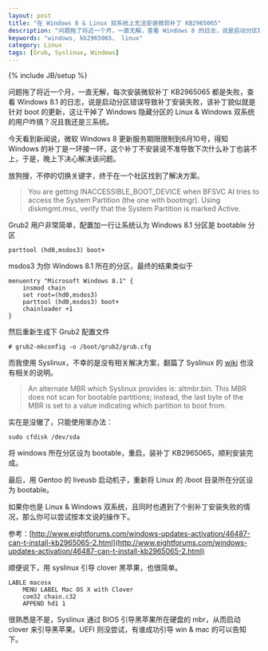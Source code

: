 ```yaml
---
layout: post
title: "在 Windows 8 & Linux 双系统上无法安装微软补丁 KB2965065"
description: "问题拖了将近一个月，一直无解，查看 Windows 8 的日志，说是启动分区错误导致补丁安装失败，该补丁貌似就是针对 boot 的更新，这让干掉了 Windows 隐藏分区的 Linux & Windows 双系统的用户咋搞？况且我还是三系统。"
keywords: "windows, kb2965065， linux"
category: Linux
tags: [Grub, Syslinux, Windows]
---
```

{% include JB/setup %}

问题拖了将近一个月，一直无解，每次安装微软补丁 KB2965065 都是失败，查看 Windows 8.1 的日志，说是启动分区错误导致补丁安装失败，该补丁貌似就是针对 boot 的更新，这让干掉了 Windows 隐藏分区的 Linux & Windows 双系统的用户咋搞？况且我还是三系统。

今天看到新闻说，微软 Windows 8 更新服务期限限制到6月10号，得知 Windows 的补丁是一环接一环，这个补丁不安装说不准导致下次什么补丁也装不上，于是，晚上下决心解决该问题。

<!-- more -->
放狗搜，不停的切换关键字，终于在一个社区找到了解决方案。

>You are getting INACCESSIBLE\_BOOT\_DEVICE when BFSVC AI tries to access the System Partition (the one with bootmgr). Using diskmgmt.msc, verify that the System Partition is marked Active.

Grub2 用户非常简单，配置加一行让系统认为 Windows 8.1 分区是 bootable 分区

    parttool (hd0,msdos3) boot+

msdos3 为你 Windows 8.1 所在的分区，最终的结果类似于

```
menuentry "Microsoft Windows 8.1" {
    insmod chain
    set root=(hd0,msdos3)
    parttool (hd0,msdos3) boot+
    chainloader +1
}
```

然后重新生成下 Grub2 配置文件

    # grub2-mkconfig -o /boot/grub2/grub.cfg

而我使用 Syslinux，不幸的是没有相关解决方案，翻篇了 Syslinux 的 [wiki](http://www.syslinux.org/wiki/index.php/Comboot/chain.c32) 也没有相关的说明。

>An alternate MBR which Syslinux provides is: altmbr.bin. This MBR does not scan for bootable partitions; instead, the last byte of the MBR is set to a value indicating which partition to boot from.

实在是没辙了，只能使用笨办法：

    sudo cfdisk /dev/sda

将 windows 所在分区设为 bootable，重启，装补丁 KB2965065，顺利安装完成。

最后，用 Gentoo 的 liveusb 启动机子，重新将 Linux 的 /boot 目录所在分区设为 bootable。

如果你也是 Linux & Windows 双系统，且同时也遇到了个别补丁安装失败的情况，那么你可以尝试按本文说的操作下。

参考：[http://www.eightforums.com/windows-updates-activation/46487-can-t-install-kb2965065-2.html](http://www.eightforums.com/windows-updates-activation/46487-can-t-install-kb2965065-2.html)

顺便说下，用 syslinux 引导 clover 黑苹果，也很简单。

```
LABLE macosx
    MENU LABEL Mac OS X with Clover
    com32 chain.c32
    APPEND hd1 1
```

很熟悉是不是，Syslinux 通过 BIOS 引导黑苹果所在硬盘的 mbr，从而启动 clover 来引导黑苹果。UEFI 则没尝试，有谁成功引导 win & mac 的可以告知下。
